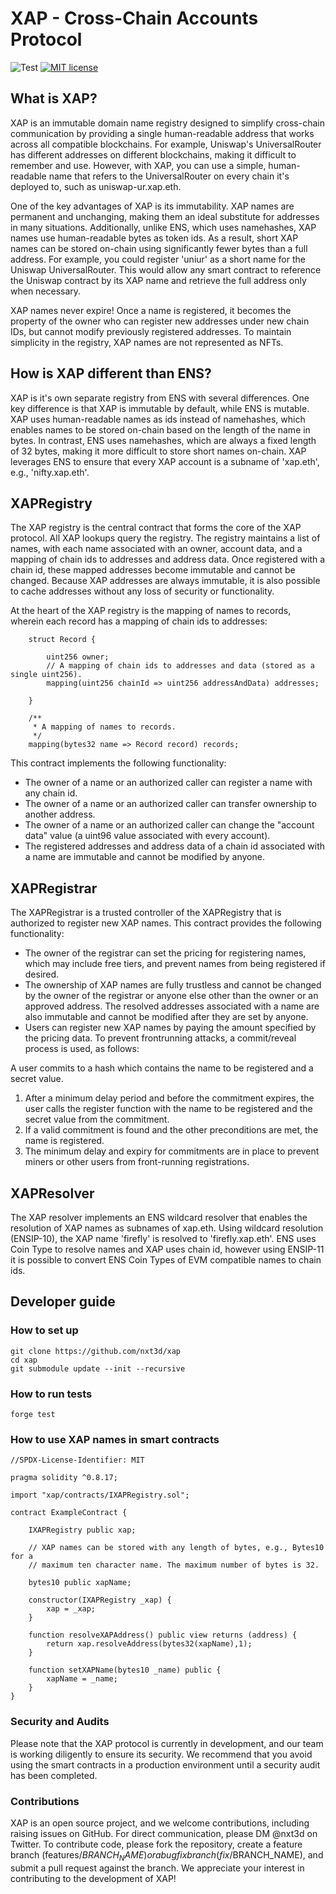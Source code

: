 # XAP - Cross-Chain Accounts Protocol
![Test](https://github.com/kamescg/delegatable-sol/actions/workflows/test.yml/badge.svg)
[![MIT license](https://img.shields.io/badge/License-MIT-blue.svg)](http://perso.crans.org/besson/LICENSE.html)

## What is XAP?

XAP is an immutable domain name registry designed to simplify cross-chain communication by providing a single human-readable address that works across all compatible blockchains. For example, Uniswap's UniversalRouter has different addresses on different blockchains, making it difficult to remember and use. However, with XAP, you can use a simple, human-readable name that refers to the UniversalRouter on every chain it's deployed to, such as uniswap-ur.xap.eth.

One of the key advantages of XAP is its immutability. XAP names are permanent and unchanging, making them an ideal substitute for addresses in many situations. Additionally, unlike ENS, which uses namehashes, XAP names use human-readable bytes as token ids. As a result, short XAP names can be stored on-chain using significantly fewer bytes than a full address. For example, you could register 'uniur' as a short name for the Uniswap UniversalRouter. This would allow any smart contract to reference the Uniswap contract by its XAP name and retrieve the full address only when necessary.

XAP names never expire! Once a name is registered, it becomes the property of the owner who can register new addresses under new chain IDs, but cannot modify previously registered addresses. To maintain simplicity in the registry, XAP names are not represented as NFTs.

## How is XAP different than ENS?

XAP is it's own separate registry from ENS with several differences. One key difference is that XAP is immutable by default, while ENS is mutable. XAP uses human-readable names as ids instead of namehashes, which enables names to be stored on-chain based on the length of the name in bytes. In contrast, ENS uses namehashes, which are always a fixed length of 32 bytes, making it more difficult to store short names on-chain. XAP leverages ENS to ensure that every XAP account is a subname of 'xap.eth', e.g., 'nifty.xap.eth'.


## XAPRegistry

The XAP registry is the central contract that forms the core of the XAP protocol. All XAP lookups query the registry. The registry maintains a list of names, with each name associated with an owner, account data, and a mapping of chain ids to addresses and address data. Once registered with a chain id, these mapped addresses become immutable and cannot be changed. Because XAP addresses are always immutable, it is also possible to cache addresses without any loss of security or functionality.

At the heart of the XAP registry is the mapping of names to records, wherein each record has a mapping of chain ids to addresses:
```
    struct Record {

        uint256 owner;
        // A mapping of chain ids to addresses and data (stored as a single uint256). 
        mapping(uint256 chainId => uint256 addressAndData) addresses;

    }

    /**
     * A mapping of names to records.
     */
    mapping(bytes32 name => Record record) records;
```

This contract implements the following functionality:

- The owner of a name or an authorized caller can register a name with any chain id.
- The owner of a name or an authorized caller can transfer ownership to another address.
- The owner of a name or an authorized caller can change the "account data" value (a uint96 value associated with every account).
- The registered addresses and address data of a chain id associated with a name are immutable and cannot be modified by anyone.

## XAPRegistrar

The XAPRegistrar is a trusted controller of the XAPRegistry that is authorized to register new XAP names. This contract provides the following functionality:

- The owner of the registrar can set the pricing for registering names, which may include free tiers, and prevent names from being registered if desired.
- The ownership of XAP names are fully trustless and cannot be changed by the owner of the registrar or anyone else other than the owner or an approved address. The resolved addresses associated with a name are also immutable and cannot be modified after they are set by anyone.
- Users can register new XAP names by paying the amount specified by the pricing data.
To prevent frontrunning attacks, a commit/reveal process is used, as follows:

A user commits to a hash which contains the name to be registered and a secret value.
1. After a minimum delay period and before the commitment expires, the user calls the register function with the name to be registered and the secret value from the commitment.
2. If a valid commitment is found and the other preconditions are met, the name is registered.
3. The minimum delay and expiry for commitments are in place to prevent miners or other users from front-running registrations.

## XAPResolver

The XAP resolver implements an ENS wildcard resolver that enables the resolution of XAP names as subnames of xap.eth. Using wildcard resolution (ENSIP-10), the XAP name 'firefly' is resolved to 'firefly.xap.eth'. ENS uses Coin Type to resolve names and XAP uses chain id, however using ENSIP-11 it is possible to convert ENS Coin Types of EVM compatible names to chain ids. 

## Developer guide

### How to set up

```
git clone https://github.com/nxt3d/xap
cd xap
git submodule update --init --recursive
```

### How to run tests

```
forge test
```

### How to use XAP names in smart contracts

```
//SPDX-License-Identifier: MIT

pragma solidity ^0.8.17;

import "xap/contracts/IXAPRegistry.sol";

contract ExampleContract {

    IXAPRegistry public xap;

    // XAP names can be stored with any length of bytes, e.g., Bytes10 for a 
    // maximum ten character name. The maximum number of bytes is 32.

    bytes10 public xapName;

    constructor(IXAPRegistry _xap) {
        xap = _xap;
    }

    function resolveXAPAddress() public view returns (address) {
        return xap.resolveAddress(bytes32(xapName),1);
    }

    function setXAPName(bytes10 _name) public {
        xapName = _name;
    }
}
```

### Security and Audits

Please note that the XAP protocol is currently in development, and our team is working diligently to ensure its security. We recommend that you avoid using the smart contracts in a production environment until a security audit has been completed.

### Contributions

XAP is an open source project, and we welcome contributions, including raising issues on GitHub. For direct communication, please DM @nxt3d on Twitter. To contribute code, please fork the repository, create a feature branch (features/$BRANCH_NAME) or a bug fix branch (fix/$BRANCH_NAME), and submit a pull request against the branch. We appreciate your interest in contributing to the development of XAP!

